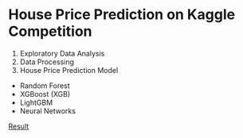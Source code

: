 # House Price Prediction on Kaggle Competition
1. Exploratory Data Analysis
2. Data Processing
3. House Price Prediction Model

- Random Forest
- XGBoost (XGB)
- LightGBM
- Neural Networks

[Result](submission_csv)
